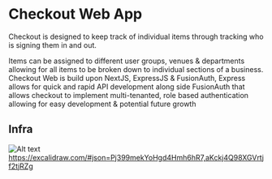 # Checkout Web App
Checkout is designed to keep track of individual items through tracking who is signing them in and out. 

Items can be assigned to different user groups, venues & departments allowing for all items to be broken down to individual sections of a business. Checkout Web is build upon NextJS, ExpressJS & FusionAuth, Express allows for quick and rapid API development along side FusionAuth that allows checkout to implement multi-tenanted, role based authentication allowing for easy development & potential future growth

## Infra
![Alt text](https://github.com/Auzzzz/expressjs-railway-api/blob/main/Checkout.png "Checkout Infra diagram")
https://excalidraw.com/#json=Pj399mekYoHgd4Hmh6hR7,aKckj4Q98XGVrtjf2tjRZg

